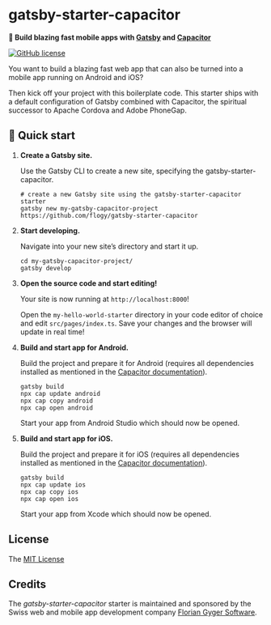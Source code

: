 # gatsby-starter-capacitor

**📱 Build blazing fast mobile apps with [Gatsby](https://www.gatsbyjs.org/) and [Capacitor](https://capacitor.ionicframework.com/)**

[![GitHub license](https://img.shields.io/github/license/flogy/gatsby-starter-capacitor)](https://github.com/flogy/gatsby-starter-capacitor/blob/master/LICENSE)

You want to build a blazing fast web app that can also be turned into a mobile app running on Android and iOS?

Then kick off your project with this boilerplate code. This starter ships with a default configuration of Gatsby combined with Capacitor, the spiritual successor to Apache Cordova and Adobe PhoneGap.

## 🚀 Quick start

1.  **Create a Gatsby site.**

    Use the Gatsby CLI to create a new site, specifying the gatsby-starter-capacitor.

    ```shell
    # create a new Gatsby site using the gatsby-starter-capacitor starter
    gatsby new my-gatsby-capacitor-project https://github.com/flogy/gatsby-starter-capacitor
    ```

1.  **Start developing.**

    Navigate into your new site’s directory and start it up.

    ```shell
    cd my-gatsby-capacitor-project/
    gatsby develop
    ```

1.  **Open the source code and start editing!**

    Your site is now running at `http://localhost:8000`!

    Open the `my-hello-world-starter` directory in your code editor of choice and edit `src/pages/index.ts`. Save your changes and the browser will update in real time!

1.  **Build and start app for Android.**

    Build the project and prepare it for Android (requires all dependencies installed as mentioned in the [Capacitor documentation](https://capacitor.ionicframework.com/docs/getting-started/dependencies/)).

    ```shell
    gatsby build
    npx cap update android
    npx cap copy android
    npx cap open android
    ```

    Start your app from Android Studio which should now be opened.

1.  **Build and start app for iOS.**

    Build the project and prepare it for iOS (requires all dependencies installed as mentioned in the [Capacitor documentation](https://capacitor.ionicframework.com/docs/getting-started/dependencies/)).

    ```shell
    gatsby build
    npx cap update ios
    npx cap copy ios
    npx cap open ios
    ```

    Start your app from Xcode which should now be opened.

## License

The [MIT License](LICENSE)


## Credits

The *gatsby-starter-capacitor* starter is maintained and sponsored by the Swiss web and mobile app development company [Florian Gyger Software](https://floriangyger.ch).
